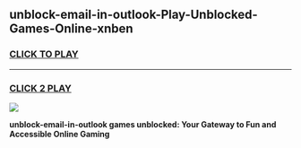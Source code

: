 
## unblock-email-in-outlook-Play-Unblocked-Games-Online-xnben
<h3>
<a href="https://premium76.site?title=unblock-email-in-outlook&ref=25A">CLICK TO PLAY</a></h3>
<hr>

<h3>
<a href="https://premium76.site?title=unblock-email-in-outlook&ref=25A">CLICK 2 PLAY</a>
  
</h3>

<a href="https://premium76.site?title=unblock-email-in-outlook&ref=25A"><img src="https://clearcache.store/games.png"></a>


**unblock-email-in-outlook games unblocked: Your Gateway to Fun and Accessible Online Gaming**
